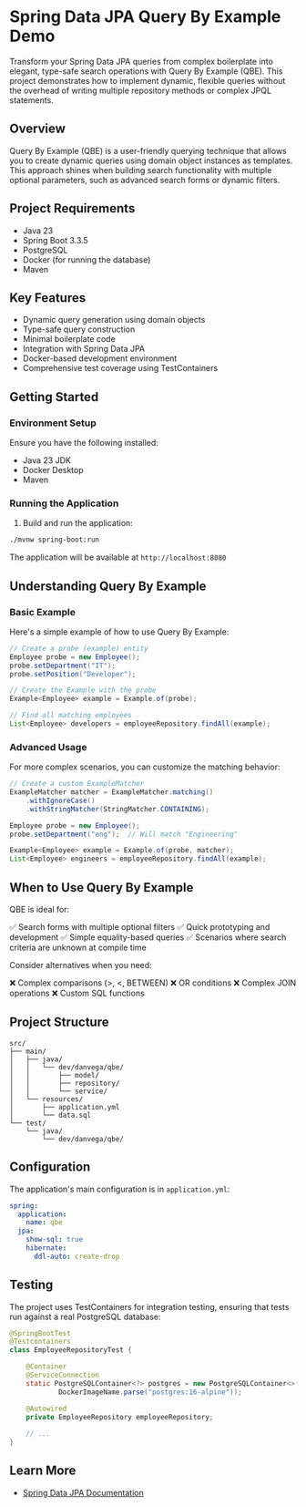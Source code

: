 # Spring Data JPA Query By Example Demo

Transform your Spring Data JPA queries from complex boilerplate into elegant, type-safe search operations with Query By Example (QBE). This project demonstrates how to implement dynamic, flexible queries without the overhead of writing multiple repository methods or complex JPQL statements.

## Overview

Query By Example (QBE) is a user-friendly querying technique that allows you to create dynamic queries using domain object instances as templates. This approach shines when building search functionality with multiple optional parameters, such as advanced search forms or dynamic filters.

## Project Requirements

- Java 23
- Spring Boot 3.3.5
- PostgreSQL
- Docker (for running the database)
- Maven

## Key Features

- Dynamic query generation using domain objects
- Type-safe query construction
- Minimal boilerplate code
- Integration with Spring Data JPA
- Docker-based development environment
- Comprehensive test coverage using TestContainers

## Getting Started

### Environment Setup

Ensure you have the following installed:
- Java 23 JDK
- Docker Desktop
- Maven

### Running the Application

1. Build and run the application:
```bash
./mvnw spring-boot:run
```

The application will be available at `http://localhost:8080`

## Understanding Query By Example

### Basic Example

Here's a simple example of how to use Query By Example:

```java
// Create a probe (example) entity
Employee probe = new Employee();
probe.setDepartment("IT");
probe.setPosition("Developer");

// Create the Example with the probe
Example<Employee> example = Example.of(probe);

// Find all matching employees
List<Employee> developers = employeeRepository.findAll(example);
```

### Advanced Usage

For more complex scenarios, you can customize the matching behavior:

```java
// Create a custom ExampleMatcher
ExampleMatcher matcher = ExampleMatcher.matching()
    .withIgnoreCase()
    .withStringMatcher(StringMatcher.CONTAINING);

Employee probe = new Employee();
probe.setDepartment("eng");  // Will match "Engineering"

Example<Employee> example = Example.of(probe, matcher);
List<Employee> engineers = employeeRepository.findAll(example);
```

## When to Use Query By Example

QBE is ideal for:

✅ Search forms with multiple optional filters
✅ Quick prototyping and development
✅ Simple equality-based queries
✅ Scenarios where search criteria are unknown at compile time

Consider alternatives when you need:

❌ Complex comparisons (>, <, BETWEEN)
❌ OR conditions
❌ Complex JOIN operations
❌ Custom SQL functions

## Project Structure

```
src/
├── main/
│   ├── java/
│   │   └── dev/danvega/qbe/
│   │       ├── model/
│   │       ├── repository/
│   │       └── service/
│   └── resources/
│       ├── application.yml
│       └── data.sql
└── test/
    └── java/
        └── dev/danvega/qbe/
```

## Configuration

The application's main configuration is in `application.yml`:

```yaml
spring:
  application:
    name: qbe
  jpa:
    show-sql: true
    hibernate:
      ddl-auto: create-drop
```

## Testing

The project uses TestContainers for integration testing, ensuring that tests run against a real PostgreSQL database:

```java
@SpringBootTest
@Testcontainers
class EmployeeRepositoryTest {

    @Container
    @ServiceConnection
    static PostgreSQLContainer<?> postgres = new PostgreSQLContainer<>(
            DockerImageName.parse("postgres:16-alpine"));

    @Autowired
    private EmployeeRepository employeeRepository;
    
    // ...
}
```

## Learn More

- [Spring Data JPA Documentation](https://docs.spring.io/spring-data/jpa/reference/repositories/query-by-example.html)